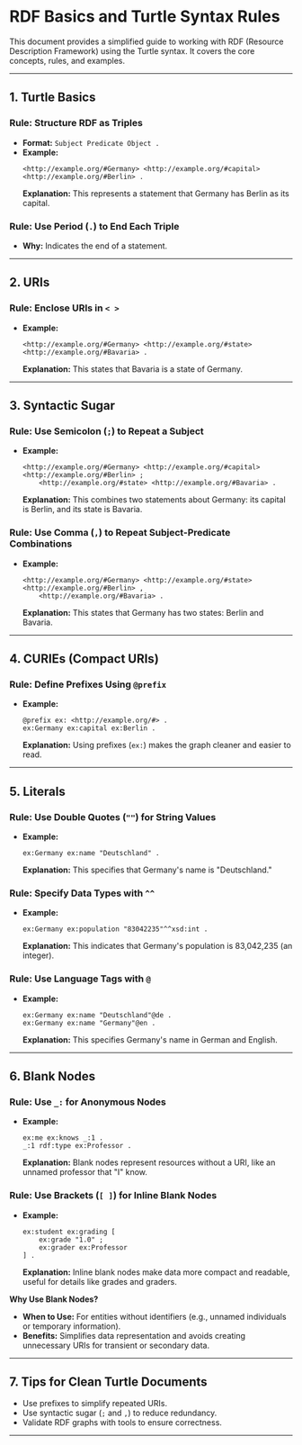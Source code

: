 
# RDF Basics and Turtle Syntax Rules

This document provides a simplified guide to working with RDF (Resource Description Framework) using the Turtle syntax. It covers the core concepts, rules, and examples.

---

## **1. Turtle Basics**

### Rule: Structure RDF as Triples
- **Format:** `Subject Predicate Object .`
- **Example:**
  ```turtle
  <http://example.org/#Germany> <http://example.org/#capital> <http://example.org/#Berlin> .
  ```
  **Explanation:** This represents a statement that Germany has Berlin as its capital.

### Rule: Use Period (`.`) to End Each Triple
- **Why:** Indicates the end of a statement.

---

## **2. URIs**

### Rule: Enclose URIs in `< >`
- **Example:**
  ```turtle
  <http://example.org/#Germany> <http://example.org/#state> <http://example.org/#Bavaria> .
  ```
  **Explanation:** This states that Bavaria is a state of Germany.

---

## **3. Syntactic Sugar**

### Rule: Use Semicolon (`;`) to Repeat a Subject
- **Example:**
  ```turtle
  <http://example.org/#Germany> <http://example.org/#capital> <http://example.org/#Berlin> ;
      <http://example.org/#state> <http://example.org/#Bavaria> .
  ```
  **Explanation:** This combines two statements about Germany: its capital is Berlin, and its state is Bavaria.

### Rule: Use Comma (`,`) to Repeat Subject-Predicate Combinations
- **Example:**
  ```turtle
  <http://example.org/#Germany> <http://example.org/#state> <http://example.org/#Berlin> ,
      <http://example.org/#Bavaria> .
  ```
  **Explanation:** This states that Germany has two states: Berlin and Bavaria.

---

## **4. CURIEs (Compact URIs)**

### Rule: Define Prefixes Using `@prefix`
- **Example:**
  ```turtle
  @prefix ex: <http://example.org/#> .
  ex:Germany ex:capital ex:Berlin .
  ```
  **Explanation:** Using prefixes (`ex:`) makes the graph cleaner and easier to read.

---

## **5. Literals**

### Rule: Use Double Quotes (`""`) for String Values
- **Example:**
  ```turtle
  ex:Germany ex:name "Deutschland" .
  ```
  **Explanation:** This specifies that Germany's name is "Deutschland."

### Rule: Specify Data Types with `^^`
- **Example:**
  ```turtle
  ex:Germany ex:population "83042235"^^xsd:int .
  ```
  **Explanation:** This indicates that Germany's population is 83,042,235 (an integer).

### Rule: Use Language Tags with `@`
- **Example:**
  ```turtle
  ex:Germany ex:name "Deutschland"@de .
  ex:Germany ex:name "Germany"@en .
  ```
  **Explanation:** This specifies Germany's name in German and English.

---

## **6. Blank Nodes**

### Rule: Use `_:` for Anonymous Nodes
- **Example:**
  ```turtle
  ex:me ex:knows _:1 .
  _:1 rdf:type ex:Professor .
  ```
  **Explanation:** Blank nodes represent resources without a URI, like an unnamed professor that "I" know.

### Rule: Use Brackets (`[ ]`) for Inline Blank Nodes
- **Example:**
  ```turtle
  ex:student ex:grading [
      ex:grade "1.0" ;
      ex:grader ex:Professor
  ] .
  ```
  **Explanation:** Inline blank nodes make data more compact and readable, useful for details like grades and graders.

**Why Use Blank Nodes?**
- **When to Use:** For entities without identifiers (e.g., unnamed individuals or temporary information).
- **Benefits:** Simplifies data representation and avoids creating unnecessary URIs for transient or secondary data.

---

## **7. Tips for Clean Turtle Documents**
- Use prefixes to simplify repeated URIs.
- Use syntactic sugar (`;` and `,`) to reduce redundancy.
- Validate RDF graphs with tools to ensure correctness.

---
